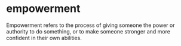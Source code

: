 # empowerment
Empowerment refers to the process of giving someone the power or authority to do something, or to make someone stronger and more confident in their own abilities.
